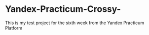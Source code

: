 # Yandex-Practicum-Crossy-
This is my test project for the sixth week from the Yandex Practicum Platform
